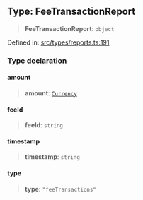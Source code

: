 
## Type: FeeTransactionReport

> **FeeTransactionReport**: `object`

Defined in: [src/types/reports.ts:191](https://github.com/centrifuge/sdk/blob/e8e313ed95c35b522a7e87515220a81ae2649430/src/types/reports.ts#L191)

### Type declaration

#### amount

> **amount**: [`Currency`](#class-currency)

#### feeId

> **feeId**: `string`

#### timestamp

> **timestamp**: `string`

#### type

> **type**: `"feeTransactions"`
